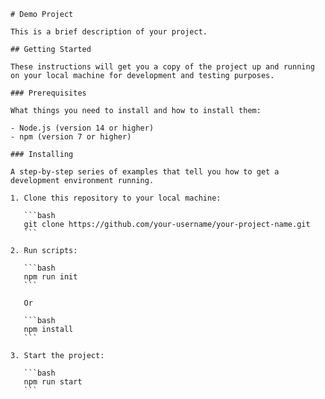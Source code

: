 
    # Demo Project
    
    This is a brief description of your project.
    
    ## Getting Started
    
    These instructions will get you a copy of the project up and running on your local machine for development and testing purposes.
    
    ### Prerequisites
    
    What things you need to install and how to install them:
    
    - Node.js (version 14 or higher)
    - npm (version 7 or higher)
    
    ### Installing
    
    A step-by-step series of examples that tell you how to get a development environment running.
    
    1. Clone this repository to your local machine:
    
       ```bash
       git clone https://github.com/your-username/your-project-name.git
       ```
    
    2. Run scripts:
    
       ```bash
       npm run init
       ```
    
       Or
    
       ```bash
       npm install
       ```
    
    3. Start the project:
    
       ```bash
       npm run start
       ```
    